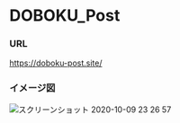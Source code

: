 # DOBOKU_Post
### URL
https://doboku-post.site/

### イメージ図
![スクリーンショット 2020-10-09 23 26 57](https://user-images.githubusercontent.com/62042131/95595298-f824f880-0a86-11eb-9541-e28e041165ea.png)
